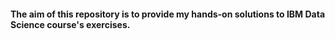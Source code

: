 #### The aim of this repository is to provide my hands-on solutions to IBM Data Science course's exercises.
